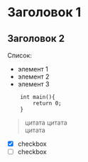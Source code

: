 # Заголовок 1
## Заголовок 2

Список:
* элемент 1
* элемент 2
* элемент 3
```
    int main(){
    	return 0;
    }
```
> цитата
> цитата  
> цитата  


- [x] checkbox
- [ ] checkbox
